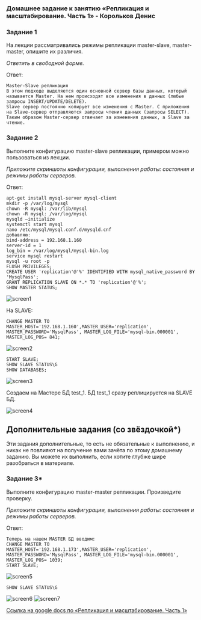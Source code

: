 ### Домашнее задание к занятию «Репликация и масштабирование. Часть 1» - Корольков Денис

### Задание 1

На лекции рассматривались режимы репликации master-slave, master-master, опишите их различия.

*Ответить в свободной форме.*

Ответ:
```
Master-Slave репликация
В этом подходе выделяется один основной сервер базы данных, который называется Master. На нем происходят все изменения в данных (любые запросы INSERT/UPDATE/DELETE).
Slave сервер постоянно копирует все изменения с Master. С приложения на Slave-сервер отправляются запросы чтения данных (запросы SELECT). Таким образом Master-сервер отвечает за изменения данных, а Slave за чтение.
```

### Задание 2

Выполните конфигурацию master-slave репликации, примером можно пользоваться из лекции.

*Приложите скриншоты конфигурации, выполнения работы: состояния и режимы работы серверов.*

Ответ:

```
apt-get install mysql-server mysql-client
mkdir -p /var/log/mysql
chown -R mysql: /var/lib/mysql
chown -R mysql: /var/log/mysql
mysqld –initialize
systemctl start mysql
nano /etc/mysql/mysql.conf.d/mysqld.cnf 
добавляю:
bind-address = 192.168.1.160
server-id = 1
log_bin = /var/log/mysql/mysql-bin.log
service mysql restart
mysql -u root -p
FLUSH PRIVILEGES;
CREATE USER 'replication'@'%' IDENTIFIED WITH mysql_native_password BY 'MysqlPass';
GRANT REPLICATION SLAVE ON *.* TO 'replication'@'%';
SHOW MASTER STATUS;

```

![screen1](https://github.com/KorolkovDenis/12.6-ReplicationSQL1/blob/main/screenshots/screen1.jpg)

На SLAVE:
```
CHANGE MASTER TO MASTER_HOST='192.168.1.160',MASTER_USER='replication', MASTER_PASSWORD='MysqlPass', MASTER_LOG_FILE='mysql-bin.000001', MASTER_LOG_POS= 841;
```

![screen2](https://github.com/KorolkovDenis/12.6-ReplicationSQL1/blob/main/screenshots/screen2.jpg)

```
START SLAVE;
SHOW SLAVE STATUS\G
SHOW DATABASES;
```

![screen3](https://github.com/KorolkovDenis/12.6-ReplicationSQL1/blob/main/screenshots/screen3.jpg)

Создаем на Мастере БД test_1. БД test_1 сразу реплицируется на SLAVE БД.

![screen4](https://github.com/KorolkovDenis/12.6-ReplicationSQL1/blob/main/screenshots/screen4.jpg)

## Дополнительные задания (со звёздочкой*)
Эти задания дополнительные, то есть не обязательные к выполнению, и никак не повлияют на получение вами зачёта по этому домашнему заданию. Вы можете их выполнить, если хотите глубже шире разобраться в материале.


### Задание 3* 

Выполните конфигурацию master-master репликации. Произведите проверку.

*Приложите скриншоты конфигурации, выполнения работы: состояния и режимы работы серверов.*

Ответ:

```
Теперь на нашем MASTER БД вводим:
CHANGE MASTER TO MASTER_HOST='192.168.1.173',MASTER_USER='replication', MASTER_PASSWORD='MysqlPass', MASTER_LOG_FILE='mysql-bin.000001', MASTER_LOG_POS= 1039;
START SLAVE;
```

![screen5](https://github.com/KorolkovDenis/12.6-ReplicationSQL1/blob/main/screenshots/screen5.jpg)
```
SHOW SLAVE STATUS\G
```
![screen6](https://github.com/KorolkovDenis/12.6-ReplicationSQL1/blob/main/screenshots/screen6.jpg)
![screen7](https://github.com/KorolkovDenis/12.6-ReplicationSQL1/blob/main/screenshots/screen7.jpg)


[Cсылка на google docs по «Репликация и масштабирование. Часть 1»](https://docs.google.com/document/d/1Yxn2qyVMpI7dgJHVL_QKWgGjBdyFqmlq/edit?usp=sharing&ouid=104113173630640462528&rtpof=true&sd=true)
